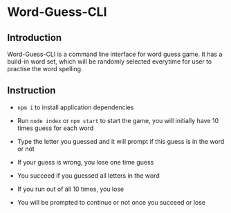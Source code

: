 # Word-Guess-CLI

## Introduction

Word-Guess-CLI is a command line interface for word guess game. It has a
build-in word set, which will be randomly selected everytime for user to
practise the word spelling.

## Instruction

- `npm i` to install application dependencies

- Run `node index` or `npm start` to start the game, you will initially have 10
  times guess for each word

- Type the letter you guessed and it will prompt if this guess is in the word or
  not

- If your guess is wrong, you lose one time guess

- You succeed if you guessed all letters in the word

- If you run out of all 10 times, you lose

- You will be prompted to continue or not once you succeed or lose
